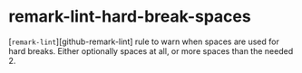 # remark-lint-hard-break-spaces


[`remark-lint`][github-remark-lint] rule to warn when spaces are used for hard breaks.
Either optionally spaces at all,
or more spaces than the needed 2.
